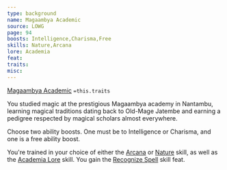 ```yaml
---
type: background
name: Magaambya Academic 
source: LOWG
page: 94
boosts: Intelligence,Charisma,Free
skills: Nature,Arcana
lore: Academia
feat: 
traits: 
misc: 
---
```


[Magaambya Academic](###%20Magaambya%20Academic)
`=this.traits`


You studied magic at the prestigious Magaambya academy in Nantambu, learning magical traditions dating back to Old-Mage Jatembe and earning a pedigree respected by magical scholars almost everywhere.

Choose two ability boosts. One must be to Intelligence or Charisma, and one is a free ability boost.

You're trained in your choice of either the [Arcana](Arcana) or [Nature](Nature) skill, as well as the [Academia Lore](Academia%20Lore) skill. You gain the [Recognize Spell](Recognize%20Spell) skill feat.


